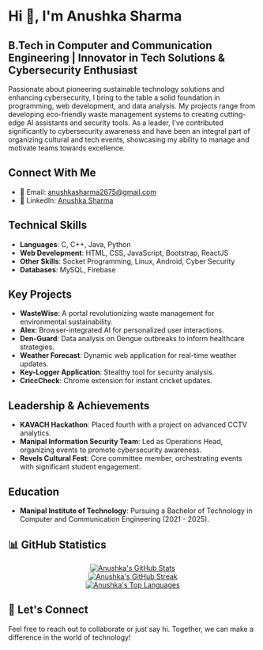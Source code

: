 # Hi 👋, I'm Anushka Sharma

## B.Tech in Computer and Communication Engineering | Innovator in Tech Solutions & Cybersecurity Enthusiast

Passionate about pioneering sustainable technology solutions and enhancing cybersecurity, I bring to the table a solid foundation in programming, web development, and data analysis. My projects range from developing eco-friendly waste management systems to creating cutting-edge AI assistants and security tools. As a leader, I've contributed significantly to cybersecurity awareness and have been an integral part of organizing cultural and tech events, showcasing my ability to manage and motivate teams towards excellence.

## Connect With Me
- 📧 Email: [anushkasharma2675@gmail.com](mailto:anushkasharma2675@gmail.com)
- 🔗 LinkedIn: [Anushka Sharma](https://www.linkedin.com/in/anushka-sharma)

## Technical Skills
- **Languages**: C, C++, Java, Python
- **Web Development**: HTML, CSS, JavaScript, Bootstrap, ReactJS
- **Other Skills**: Socket Programming, Linux, Android, Cyber Security
- **Databases**: MySQL, Firebase

## Key Projects
- **WasteWise**: A portal revolutionizing waste management for environmental sustainability.
- **Alex**: Browser-integrated AI for personalized user interactions.
- **Den-Guard**: Data analysis on Dengue outbreaks to inform healthcare strategies.
- **Weather Forecast**: Dynamic web application for real-time weather updates.
- **Key-Logger Application**: Stealthy tool for security analysis.
- **CriccCheck**: Chrome extension for instant cricket updates.

## Leadership & Achievements
- **KAVACH Hackathon**: Placed fourth with a project on advanced CCTV analytics.
- **Manipal Information Security Team**: Led as Operations Head, organizing events to promote cybersecurity awareness.
- **Revels Cultural Fest**: Core committee member, orchestrating events with significant student engagement.

## Education
- **Manipal Institute of Technology**: Pursuing a Bachelor of Technology in Computer and Communication Engineering (2021 - 2025).
## 📊 GitHub Statistics

<p align="center">
  <a href="https://github.com/anushkasharma">
    <img src="https://github-readme-stats.vercel.app/api?username=anushkasharma&show_icons=true&count_private=true&theme=radical" alt="Anushka's GitHub Stats"/>
  </a>
  <br>
  <a href="https://github.com/anushkasharma">
    <img src="https://github-readme-streak-stats.herokuapp.com/?user=anushkasharma&theme=radical" alt="Anushka's GitHub Streak"/>
  </a>
  <br>
  <a href="https://github.com/anushkasharma">
    <img src="https://github-readme-stats.vercel.app/api/top-langs/?username=anushkasharma&layout=compact&theme=radical" alt="Anushka's Top Languages"/>
  </a>
</p>

## 💬 Let's Connect
Feel free to reach out to collaborate or just say hi. Together, we can make a difference in the world of technology!

